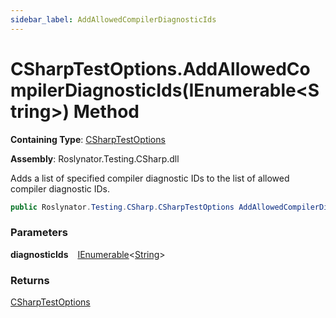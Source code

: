 ```yaml
---
sidebar_label: AddAllowedCompilerDiagnosticIds
---
```


# CSharpTestOptions\.AddAllowedCompilerDiagnosticIds\(IEnumerable&lt;String&gt;\) Method

**Containing Type**: [CSharpTestOptions](../index.md)

**Assembly**: Roslynator\.Testing\.CSharp\.dll

  
Adds a list of specified compiler diagnostic IDs to the list of allowed compiler diagnostic IDs\.

```csharp
public Roslynator.Testing.CSharp.CSharpTestOptions AddAllowedCompilerDiagnosticIds(System.Collections.Generic.IEnumerable<string> diagnosticIds)
```

### Parameters

**diagnosticIds** &ensp; [IEnumerable](https://docs.microsoft.com/en-us/dotnet/api/system.collections.generic.ienumerable-1)&lt;[String](https://docs.microsoft.com/en-us/dotnet/api/system.string)&gt;

### Returns

[CSharpTestOptions](../index.md)

